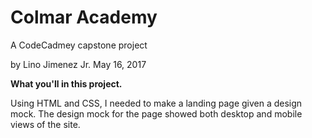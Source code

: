 Colmar Academy
==============

A CodeCadmey capstone project

by Lino Jimenez Jr.
May 16, 2017

**What you'll in this project.**

Using HTML and CSS,  I needed to make a landing page given a design mock. The design mock for the page showed both desktop and mobile views of the site.
